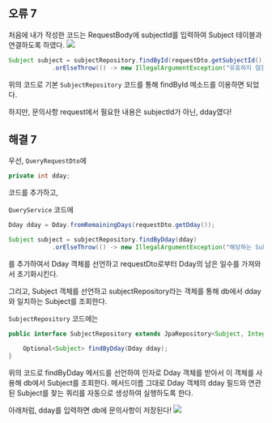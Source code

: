 ## 오류 7
처음에 내가 작성한 코드는 RequestBody에 subjectId를 입력하여 Subject 테이블과 연결하도록 하였다.
![](https://velog.velcdn.com/images/chhaewxn/post/cb994109-d26c-4afb-926a-5068e86cfdab/image.png)

```java
Subject subject = subjectRepository.findById(requestDto.getSubjectId())
			.orElseThrow(() -> new IllegalArgumentException("유효하지 않은 ID"));
```
위의 코드로 기본 `SubjectRepository` 코드를 통해 findById 메소드를 이용하면 되었다.

하지만, 문의사항 request에서 필요한 내용은 
subjectId가 아닌, dday였다!

## 해결 7

우선, `QueryRequestDto`에 
```java
private int dday;
```
코드를 추가하고,

`QueryService` 코드에 
```java
Dday dday = Dday.fromRemainingDays(requestDto.getDday());

Subject subject = subjectRepository.findByDday(dday)
			.orElseThrow(() -> new IllegalArgumentException("해당하는 Subject가 없습니다. dday: " + dday.getRemainingDays()));
```
를 추가하여서 Dday 객체를 선언하고 requestDto로부터 Dday의 남은 일수를 가져와서 초기화시킨다.

그리고, Subject 객체를 선언하고 subjectRepository라는 객체를 통해 db에서 dday와 일치하는 Subject를 조회한다.

`SubjectRepository` 코드에는 
```java
public interface SubjectRepository extends JpaRepository<Subject, Integer> {

	Optional<Subject> findByDday(Dday dday);
}
```
위의 코드로 findByDday 메서드를 선언하여 인자로 Dday 객체를 받아서 이 객체를 사용해 db에서 Subject를 조회한다. 메서드이름 그대로 Dday 객체의 dday 필드와 연관된 Subject를 찾는 쿼리를 자동으로 생성하여 실행하도록 한다.

아래처럼, dday를 입력하면 db에 문의사항이 저장된다! 
![](https://velog.velcdn.com/images/chhaewxn/post/69a57e73-20b3-433f-afcd-7ad7d2f2e6a7/image.png)
